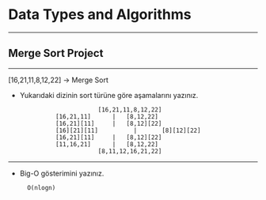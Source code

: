 # Data Types and Algorithms
---
## Merge Sort Project
---

[16,21,11,8,12,22] -> Merge Sort

* Yukarıdaki dizinin sort türüne göre aşamalarını yazınız.

                            [16,21,11,8,12,22]
                [16,21,11]		|	[8,12,22]
                [16,21][11]		|	[8,12][22]
                [16][21][11]          |       [8][12][22]
                [16,21][11]		|	[8,12][22]
                [11,16,21]		|	[8,12,22]
                            [8,11,12,16,21,22]

---

* Big-O gösterimini yazınız.

        O(nlogn)